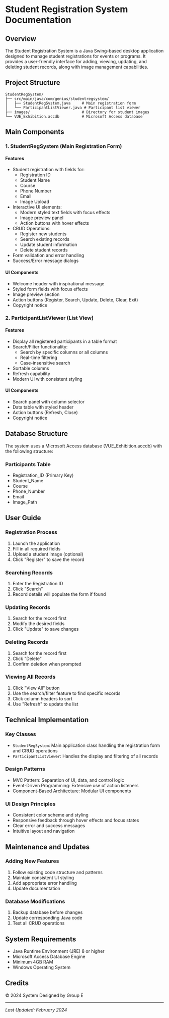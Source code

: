 # Student Registration System Documentation

## Overview
The Student Registration System is a Java Swing-based desktop application designed to manage student registrations for events or programs. It provides a user-friendly interface for adding, viewing, updating, and deleting student records, along with image management capabilities.

## Project Structure
```
StudentRegSystem/
├── src/main/java/com/genius/studentregsystem/
│   ├── StudentRegSystem.java     # Main registration form
│   └── ParticipantListViewer.java # Participant list viewer
├── images/                       # Directory for student images
└── VUE_Exhibition.accdb          # Microsoft Access database
```

## Main Components

### 1. StudentRegSystem (Main Registration Form)

#### Features
- Student registration with fields for:
  - Registration ID
  - Student Name
  - Course
  - Phone Number
  - Email
  - Image Upload
- Interactive UI elements:
  - Modern styled text fields with focus effects
  - Image preview panel
  - Action buttons with hover effects
- CRUD Operations:
  - Register new students
  - Search existing records
  - Update student information
  - Delete student records
- Form validation and error handling
- Success/Error message dialogs

#### UI Components
- Welcome header with inspirational message
- Styled form fields with focus effects
- Image preview section
- Action buttons (Register, Search, Update, Delete, Clear, Exit)
- Copyright notice

### 2. ParticipantListViewer (List View)

#### Features
- Display all registered participants in a table format
- Search/Filter functionality:
  - Search by specific columns or all columns
  - Real-time filtering
  - Case-insensitive search
- Sortable columns
- Refresh capability
- Modern UI with consistent styling

#### UI Components
- Search panel with column selector
- Data table with styled header
- Action buttons (Refresh, Close)
- Copyright notice

## Database Structure
The system uses a Microsoft Access database (VUE_Exhibition.accdb) with the following structure:

### Participants Table
- Registration_ID (Primary Key)
- Student_Name
- Course
- Phone_Number
- Email
- Image_Path

## User Guide

### Registration Process
1. Launch the application
2. Fill in all required fields
3. Upload a student image (optional)
4. Click "Register" to save the record

### Searching Records
1. Enter the Registration ID
2. Click "Search"
3. Record details will populate the form if found

### Updating Records
1. Search for the record first
2. Modify the desired fields
3. Click "Update" to save changes

### Deleting Records
1. Search for the record first
2. Click "Delete"
3. Confirm deletion when prompted

### Viewing All Records
1. Click "View All" button
2. Use the search/filter feature to find specific records
3. Click column headers to sort
4. Use "Refresh" to update the list

## Technical Implementation

### Key Classes
- `StudentRegSystem`: Main application class handling the registration form and CRUD operations
- `ParticipantListViewer`: Handles the display and filtering of all records

### Design Patterns
- MVC Pattern: Separation of UI, data, and control logic
- Event-Driven Programming: Extensive use of action listeners
- Component-Based Architecture: Modular UI components

### UI Design Principles
- Consistent color scheme and styling
- Responsive feedback through hover effects and focus states
- Clear error and success messages
- Intuitive layout and navigation

## Maintenance and Updates

### Adding New Features
1. Follow existing code structure and patterns
2. Maintain consistent UI styling
3. Add appropriate error handling
4. Update documentation

### Database Modifications
1. Backup database before changes
2. Update corresponding Java code
3. Test all CRUD operations

## System Requirements
- Java Runtime Environment (JRE) 8 or higher
- Microsoft Access Database Engine
- Minimum 4GB RAM
- Windows Operating System

## Credits
© 2024 System Designed by Group E

---
*Last Updated: February 2024*